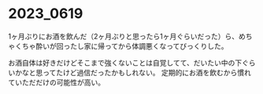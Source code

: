 # 2023_0619

1ヶ月ぶりにお酒を飲んだ（2ヶ月ぶりと思ったら1ヶ月ぐらいだった）ら、めちゃくちゃ酔いが回ったし家に帰ってから体調悪くなってびっくりした。

お酒自体は好きだけどそこまで強くないことは自覚してて、だいたい中の下ぐらいかなと思ってたけど過信だったかもしれない。 定期的にお酒を飲むから慣れていただだけの可能性が高い。